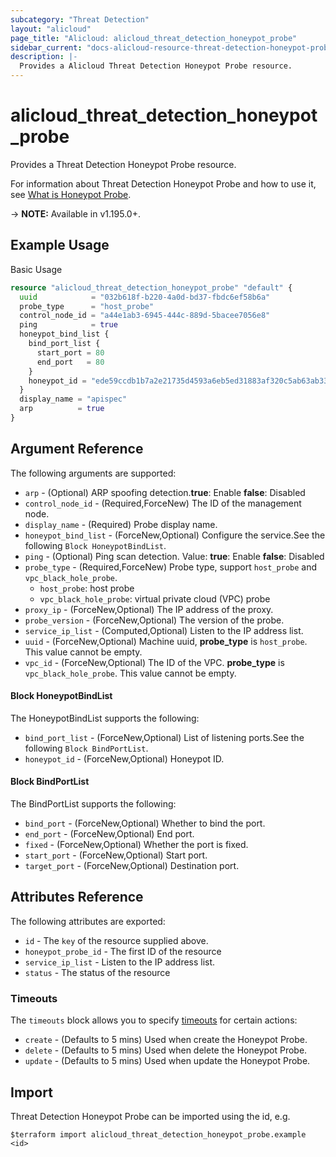 ```yaml
---
subcategory: "Threat Detection"
layout: "alicloud"
page_title: "Alicloud: alicloud_threat_detection_honeypot_probe"
sidebar_current: "docs-alicloud-resource-threat-detection-honeypot-probe"
description: |-
  Provides a Alicloud Threat Detection Honeypot Probe resource.
---
```


# alicloud_threat_detection_honeypot_probe

Provides a Threat Detection Honeypot Probe resource.

For information about Threat Detection Honeypot Probe and how to use it, see [What is Honeypot Probe](https://www.alibabacloud.com/help/en/security-center/developer-reference/api-sas-2018-12-03-createhoneypotprobe).

-> **NOTE:** Available in v1.195.0+.

## Example Usage

Basic Usage

```terraform
resource "alicloud_threat_detection_honeypot_probe" "default" {
  uuid            = "032b618f-b220-4a0d-bd37-fbdc6ef58b6a"
  probe_type      = "host_probe"
  control_node_id = "a44e1ab3-6945-444c-889d-5bacee7056e8"
  ping            = true
  honeypot_bind_list {
    bind_port_list {
      start_port = 80
      end_port   = 80
    }
    honeypot_id = "ede59ccdb1b7a2e21735d4593a6eb5ed31883af320c5ab63ab33818e94307be9"
  }
  display_name = "apispec"
  arp          = true
}
```

## Argument Reference

The following arguments are supported:
* `arp` - (Optional) ARP spoofing detection.**true**: Enable **false**: Disabled
* `control_node_id` - (Required,ForceNew) The ID of the management node.
* `display_name` - (Required) Probe display name.
* `honeypot_bind_list` - (ForceNew,Optional) Configure the service.See the following `Block HoneypotBindList`.
* `ping` - (Optional) Ping scan detection. Value: **true**: Enable **false**: Disabled
* `probe_type` - (Required,ForceNew) Probe type, support `host_probe` and `vpc_black_hole_probe`.
  * `host_probe`: host probe
  * `vpc_black_hole_probe`: virtual private cloud (VPC) probe
* `proxy_ip` - (ForceNew,Optional) The IP address of the proxy.
* `probe_version` - (ForceNew,Optional) The version of the probe.
* `service_ip_list` - (Computed,Optional) Listen to the IP address list.
* `uuid` - (ForceNew,Optional) Machine uuid, **probe_type** is `host_probe`. This value cannot be empty.
* `vpc_id` - (ForceNew,Optional) The ID of the VPC. **probe_type** is `vpc_black_hole_probe`. This value cannot be empty. 

#### Block HoneypotBindList

The HoneypotBindList supports the following:
* `bind_port_list` - (ForceNew,Optional) List of listening ports.See the following `Block BindPortList`.
* `honeypot_id` - (ForceNew,Optional) Honeypot ID.

#### Block BindPortList

The BindPortList supports the following:
* `bind_port` - (ForceNew,Optional) Whether to bind the port.
* `end_port` - (ForceNew,Optional) End port.
* `fixed` - (ForceNew,Optional) Whether the port is fixed.
* `start_port` - (ForceNew,Optional) Start port.
* `target_port` - (ForceNew,Optional) Destination port.


## Attributes Reference

The following attributes are exported:
* `id` - The `key` of the resource supplied above.
* `honeypot_probe_id` - The first ID of the resource
* `service_ip_list` - Listen to the IP address list.
* `status` - The status of the resource

### Timeouts

The `timeouts` block allows you to specify [timeouts](https://www.terraform.io/docs/configuration-0-11/resources.html#timeouts) for certain actions:
* `create` - (Defaults to 5 mins) Used when create the Honeypot Probe.
* `delete` - (Defaults to 5 mins) Used when delete the Honeypot Probe.
* `update` - (Defaults to 5 mins) Used when update the Honeypot Probe.

## Import

Threat Detection Honeypot Probe can be imported using the id, e.g.

```shell
$terraform import alicloud_threat_detection_honeypot_probe.example <id>
```
